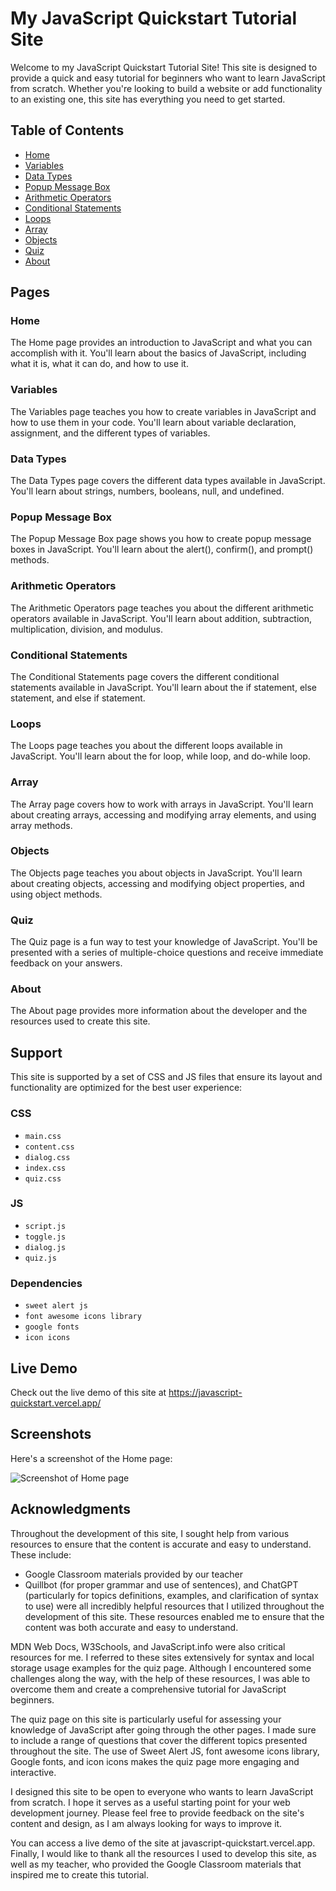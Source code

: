 # My JavaScript Quickstart Tutorial Site

Welcome to my JavaScript Quickstart Tutorial Site! This site is designed to provide a quick and easy tutorial for beginners who want to learn JavaScript from scratch. Whether you're looking to build a website or add functionality to an existing one, this site has everything you need to get started.

## Table of Contents

- [Home](#home)
- [Variables](#variables)
- [Data Types](#data-types)
- [Popup Message Box](#popup-message-box)
- [Arithmetic Operators](#arithmetic-operators)
- [Conditional Statements](#conditional-statements)
- [Loops](#loops)
- [Array](#array)
- [Objects](#objects)
- [Quiz](#quiz)
- [About](#about)

## Pages

### Home

The Home page provides an introduction to JavaScript and what you can accomplish with it. You'll learn about the basics of JavaScript, including what it is, what it can do, and how to use it.

### Variables

The Variables page teaches you how to create variables in JavaScript and how to use them in your code. You'll learn about variable declaration, assignment, and the different types of variables.

### Data Types

The Data Types page covers the different data types available in JavaScript. You'll learn about strings, numbers, booleans, null, and undefined.

### Popup Message Box

The Popup Message Box page shows you how to create popup message boxes in JavaScript. You'll learn about the alert(), confirm(), and prompt() methods.

### Arithmetic Operators

The Arithmetic Operators page teaches you about the different arithmetic operators available in JavaScript. You'll learn about addition, subtraction, multiplication, division, and modulus.

### Conditional Statements

The Conditional Statements page covers the different conditional statements available in JavaScript. You'll learn about the if statement, else statement, and else if statement.

### Loops

The Loops page teaches you about the different loops available in JavaScript. You'll learn about the for loop, while loop, and do-while loop.

### Array

The Array page covers how to work with arrays in JavaScript. You'll learn about creating arrays, accessing and modifying array elements, and using array methods.

### Objects

The Objects page teaches you about objects in JavaScript. You'll learn about creating objects, accessing and modifying object properties, and using object methods.

### Quiz

The Quiz page is a fun way to test your knowledge of JavaScript. You'll be presented with a series of multiple-choice questions and receive immediate feedback on your answers.

### About

The About page provides more information about the developer and the resources used to create this site.

## Support

This site is supported by a set of CSS and JS files that ensure its layout and functionality are optimized for the best user experience:

### CSS
- `main.css`
- `content.css`
- `dialog.css`
- `index.css`
- `quiz.css`

### JS
- `script.js`
- `toggle.js`
- `dialog.js`
- `quiz.js`

### Dependencies
- `sweet alert js`
- `font awesome icons library`
- `google fonts`
- `icon icons`

## Live Demo

Check out the live demo of this site at https://javascript-quickstart.vercel.app/

## Screenshots

Here's a screenshot of the Home page:

![Screenshot of Home page](https://javascript-quickstart.vercel.app/js-quickstart-preview.png)

## Acknowledgments

Throughout the development of this site, I sought help from various resources to ensure that the content is accurate and easy to understand. These include:

- Google Classroom materials provided by our teacher
- Quillbot (for proper grammar and use of sentences), and ChatGPT (particularly for topics definitions, examples, and clarification of syntax to use) were all incredibly helpful resources that I utilized throughout the development of this site. These resources enabled me to ensure that the content was both accurate and easy to understand.

MDN Web Docs, W3Schools, and JavaScript.info were also critical resources for me. I referred to these sites extensively for syntax and local storage usage examples for the quiz page. Although I encountered some challenges along the way, with the help of these resources, I was able to overcome them and create a comprehensive tutorial for JavaScript beginners.

The quiz page on this site is particularly useful for assessing your knowledge of JavaScript after going through the other pages. I made sure to include a range of questions that cover the different topics presented throughout the site. The use of Sweet Alert JS, font awesome icons library, Google fonts, and icon icons makes the quiz page more engaging and interactive.

I designed this site to be open to everyone who wants to learn JavaScript from scratch. I hope it serves as a useful starting point for your web development journey. Please feel free to provide feedback on the site's content and design, as I am always looking for ways to improve it.

You can access a live demo of the site at javascript-quickstart.vercel.app. Finally, I would like to thank all the resources I used to develop this site, as well as my teacher, who provided the Google Classroom materials that inspired me to create this tutorial.